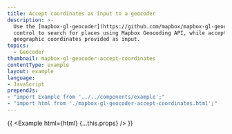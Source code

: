 ```yaml
---
title: Accept coordinates as input to a geocoder
description: >-
  Use the [mapbox-gl-geocoder](https://github.com/mapbox/mapbox-gl-geocoder)
  control to search for places using Mapbox Geocoding API, while accepting
  geographic coordinates provided as input.
topics:
  - Geocoder
thumbnail: mapbox-gl-geocoder-accept-coordinates
contentType: example
layout: example
language:
- JavaScript
prependJs:
- "import Example from '../../components/example';"
- "import html from './mapbox-gl-geocoder-accept-coordinates.html';"
---
```


{{ <Example html={html} {...this.props} /> }}
